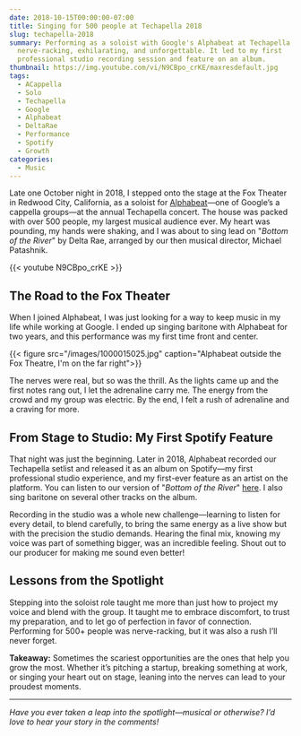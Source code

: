 ```yaml
---
date: 2018-10-15T00:00:00-07:00
title: Singing for 500 people at Techapella 2018
slug: techapella-2018
summary: Performing as a soloist with Google's Alphabeat at Techapella 2018 was
  nerve-racking, exhilarating, and unforgettable. It led to my first
  professional studio recording session and feature on an album.
thumbnail: https://img.youtube.com/vi/N9CBpo_crKE/maxresdefault.jpg
tags:
  - ACappella
  - Solo
  - Techapella
  - Google
  - Alphabeat
  - DeltaRae
  - Performance
  - Spotify
  - Growth
categories:
  - Music
---
```

Late one October night in 2018, I stepped onto the stage at the Fox Theater in Redwood City, California, as a soloist for [Alphabeat](https://www.techapella.org/alphabeat)—one of Google’s a cappella groups—at the annual Techapella concert. The house was packed with over 500 people, my largest musical audience ever. My heart was pounding, my hands were shaking, and I was about to sing lead on "*Bottom of the River*" by Delta Rae, arranged by our then musical director, Michael Patashnik.

{{< youtube N9CBpo_crKE >}}

## The Road to the Fox Theater

When I joined Alphabeat, I was just looking for a way to keep music in my life while working at Google. I ended up singing baritone with Alphabeat for two years, and this performance was my first time front and center.

{{< figure src="/images/1000015025.jpg" caption="Alphabeat outside the Fox Theatre, I'm on the far right">}}

The nerves were real, but so was the thrill. As the lights came up and the first notes rang out, I let the adrenaline carry me. The energy from the crowd and my group was electric. By the end, I felt a rush of adrenaline and a craving for more.

## From Stage to Studio: My First Spotify Feature

That night was just the beginning. Later in 2018, Alphabeat recorded our Techapella setlist and released it as an album on Spotify—my first professional studio experience, and my first-ever feature as an artist on the platform. You can listen to our version of "*Bottom of the River*" [here](https://open.spotify.com/track/1cHVzM29SkVmIdqR1F3xem). I also sing baritone on several other tracks on the album.

Recording in the studio was a whole new challenge—learning to listen for every detail, to blend carefully, to bring the same energy as a live show but with the precision the studio demands. Hearing the final mix, knowing my voice was part of something bigger, was an incredible feeling. Shout out to our producer for making me sound even better!

## Lessons from the Spotlight

Stepping into the soloist role taught me more than just how to project my voice and blend with the group. It taught me to embrace discomfort, to trust my preparation, and to let go of perfection in favor of connection. Performing for 500+ people was nerve-racking, but it was also a rush I’ll never forget.

**Takeaway:** Sometimes the scariest opportunities are the ones that help you grow the most. Whether it’s pitching a startup, breaking something at work, or singing your heart out on stage, leaning into the nerves can lead to your proudest moments.

- - -

*Have you ever taken a leap into the spotlight—musical or otherwise? I’d love to hear your story in the comments!*
